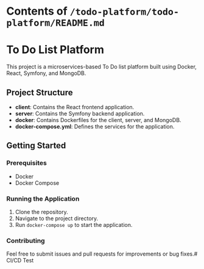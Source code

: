 # Contents of `/todo-platform/todo-platform/README.md`

# To Do List Platform

This project is a microservices-based To Do list platform built using Docker, React, Symfony, and MongoDB. 

## Project Structure

- **client**: Contains the React frontend application.
- **server**: Contains the Symfony backend application.
- **docker**: Contains Dockerfiles for the client, server, and MongoDB.
- **docker-compose.yml**: Defines the services for the application.

## Getting Started

### Prerequisites

- Docker
- Docker Compose

### Running the Application

1. Clone the repository.
2. Navigate to the project directory.
3. Run `docker-compose up` to start the application.

### Contributing

Feel free to submit issues and pull requests for improvements or bug fixes.#   C I / C D   T e s t  
 